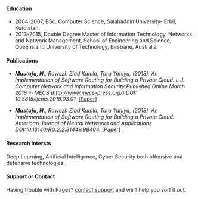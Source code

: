 
#### Education
- 2004-2007, BSc. Computer Science, Salahaddin University- Erbil, Kurdistan.
- 2013-2015, Double Degree Master of Information Technology, Networks and Network Management, School of Engineering and Science, Queensland University of Technology, Birsbane, Australia.

#### Publications
- *<strong><strong>Mustafa, N.</strong></strong>, Rawezh Ziad Kamla, Tara Yahiya, (2018). An Implementation of Software Routing for Building a Private Cloud. I. J. Computer Network and Information Security:Published Online March 2018 in MECS (http://www.mecs-press.org/) DOI: 10.5815/ijcnis.2018.03.01.* [[Paper]](https://www.researchgate.net/publication/323918941_An_Implementation_of_Software_Routing_for_Building_a_Private_Cloud)

- *<strong><strong>Mustafa, N.</strong></strong>, Rawezh Ziad Kamla, Tara Yahiya, (2018). An Implementation of Software Routing for Building a Private Cloud. American Journal of Neural Networks and Applications DOI:10.13140/RG.2.2.31449.98404.* [[Paper]](https://www.researchgate.net/publication/327164649_American_Journal_of_Neural_Networks_and_Applications)


#### Research Intersts
Deep Learning, Artificial Intelligence, Cyber Security both offensive and defensive technologies.


#### Support or Contact
Having trouble with Pages? [contact support](https://nbmustafa.github.io/contact) and we’ll help you sort it out.